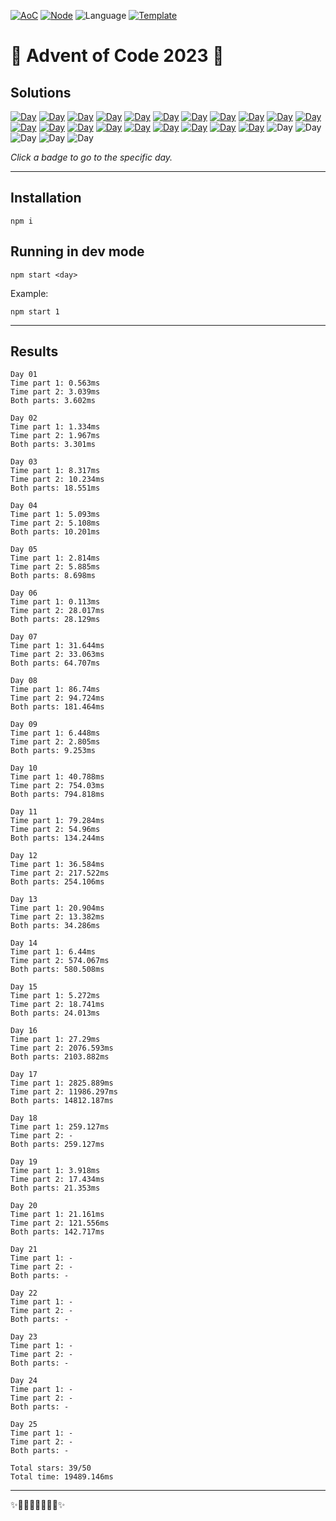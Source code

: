 <!-- Entries between SOLUTIONS and RESULTS tags are auto-generated -->

[![AoC](https://badgen.net/badge/AoC/2023/blue)](https://adventofcode.com/2023)
[![Node](https://badgen.net/badge/Node/v16.13.0+/blue)](https://nodejs.org/en/download/)
![Language](https://badgen.net/badge/Language/TypeScript/blue)
[![Template](https://badgen.net/badge/Template/aocrunner/blue)](https://github.com/caderek/aocrunner)

# 🎄 Advent of Code 2023 🎄

## Solutions

<!--SOLUTIONS-->

[![Day](https://badgen.net/badge/01/%E2%98%85%E2%98%85/green)](src/day01)
[![Day](https://badgen.net/badge/02/%E2%98%85%E2%98%85/green)](src/day02)
[![Day](https://badgen.net/badge/03/%E2%98%85%E2%98%85/green)](src/day03)
[![Day](https://badgen.net/badge/04/%E2%98%85%E2%98%85/green)](src/day04)
[![Day](https://badgen.net/badge/05/%E2%98%85%E2%98%85/green)](src/day05)
[![Day](https://badgen.net/badge/06/%E2%98%85%E2%98%85/green)](src/day06)
[![Day](https://badgen.net/badge/07/%E2%98%85%E2%98%85/green)](src/day07)
[![Day](https://badgen.net/badge/08/%E2%98%85%E2%98%85/green)](src/day08)
[![Day](https://badgen.net/badge/09/%E2%98%85%E2%98%85/green)](src/day09)
[![Day](https://badgen.net/badge/10/%E2%98%85%E2%98%85/green)](src/day10)
[![Day](https://badgen.net/badge/11/%E2%98%85%E2%98%85/green)](src/day11)
[![Day](https://badgen.net/badge/12/%E2%98%85%E2%98%85/green)](src/day12)
[![Day](https://badgen.net/badge/13/%E2%98%85%E2%98%85/green)](src/day13)
[![Day](https://badgen.net/badge/14/%E2%98%85%E2%98%85/green)](src/day14)
[![Day](https://badgen.net/badge/15/%E2%98%85%E2%98%85/green)](src/day15)
[![Day](https://badgen.net/badge/16/%E2%98%85%E2%98%85/green)](src/day16)
[![Day](https://badgen.net/badge/17/%E2%98%85%E2%98%85/green)](src/day17)
[![Day](https://badgen.net/badge/18/%E2%98%85%E2%98%86/yellow)](src/day18)
[![Day](https://badgen.net/badge/19/%E2%98%85%E2%98%85/green)](src/day19)
[![Day](https://badgen.net/badge/20/%E2%98%85%E2%98%85/green)](src/day20)
![Day](https://badgen.net/badge/21/%E2%98%86%E2%98%86/gray)
![Day](https://badgen.net/badge/22/%E2%98%86%E2%98%86/gray)
![Day](https://badgen.net/badge/23/%E2%98%86%E2%98%86/gray)
![Day](https://badgen.net/badge/24/%E2%98%86%E2%98%86/gray)
![Day](https://badgen.net/badge/25/%E2%98%86%E2%98%86/gray)

<!--/SOLUTIONS-->

_Click a badge to go to the specific day._

---

## Installation

```
npm i
```

## Running in dev mode

```
npm start <day>
```

Example:

```
npm start 1
```

---

## Results

<!--RESULTS-->

```
Day 01
Time part 1: 0.563ms
Time part 2: 3.039ms
Both parts: 3.602ms
```

```
Day 02
Time part 1: 1.334ms
Time part 2: 1.967ms
Both parts: 3.301ms
```

```
Day 03
Time part 1: 8.317ms
Time part 2: 10.234ms
Both parts: 18.551ms
```

```
Day 04
Time part 1: 5.093ms
Time part 2: 5.108ms
Both parts: 10.201ms
```

```
Day 05
Time part 1: 2.814ms
Time part 2: 5.885ms
Both parts: 8.698ms
```

```
Day 06
Time part 1: 0.113ms
Time part 2: 28.017ms
Both parts: 28.129ms
```

```
Day 07
Time part 1: 31.644ms
Time part 2: 33.063ms
Both parts: 64.707ms
```

```
Day 08
Time part 1: 86.74ms
Time part 2: 94.724ms
Both parts: 181.464ms
```

```
Day 09
Time part 1: 6.448ms
Time part 2: 2.805ms
Both parts: 9.253ms
```

```
Day 10
Time part 1: 40.788ms
Time part 2: 754.03ms
Both parts: 794.818ms
```

```
Day 11
Time part 1: 79.284ms
Time part 2: 54.96ms
Both parts: 134.244ms
```

```
Day 12
Time part 1: 36.584ms
Time part 2: 217.522ms
Both parts: 254.106ms
```

```
Day 13
Time part 1: 20.904ms
Time part 2: 13.382ms
Both parts: 34.286ms
```

```
Day 14
Time part 1: 6.44ms
Time part 2: 574.067ms
Both parts: 580.508ms
```

```
Day 15
Time part 1: 5.272ms
Time part 2: 18.741ms
Both parts: 24.013ms
```

```
Day 16
Time part 1: 27.29ms
Time part 2: 2076.593ms
Both parts: 2103.882ms
```

```
Day 17
Time part 1: 2825.889ms
Time part 2: 11986.297ms
Both parts: 14812.187ms
```

```
Day 18
Time part 1: 259.127ms
Time part 2: -
Both parts: 259.127ms
```

```
Day 19
Time part 1: 3.918ms
Time part 2: 17.434ms
Both parts: 21.353ms
```

```
Day 20
Time part 1: 21.161ms
Time part 2: 121.556ms
Both parts: 142.717ms
```

```
Day 21
Time part 1: -
Time part 2: -
Both parts: -
```

```
Day 22
Time part 1: -
Time part 2: -
Both parts: -
```

```
Day 23
Time part 1: -
Time part 2: -
Both parts: -
```

```
Day 24
Time part 1: -
Time part 2: -
Both parts: -
```

```
Day 25
Time part 1: -
Time part 2: -
Both parts: -
```

```
Total stars: 39/50
Total time: 19489.146ms
```

<!--/RESULTS-->

---

✨🎄🎁🎄🎅🎄🎁🎄✨
